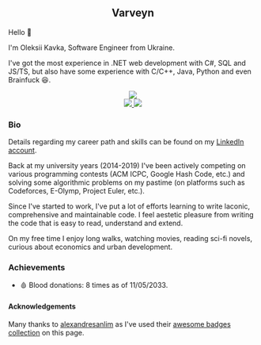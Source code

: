 <h2 align="center">
  Varveyn
</h2>

Hello 👋

I'm Oleksii Kavka, Software Engineer from Ukraine.

I've got the most experience in .NET web development with C#, SQL and JS/TS, but also have some experience with C/C++, Java, Python and even Brainfuck 😆.

<p align="center">
  <a href="https://bio.link/varveyn">
    <img src="https://img.shields.io/badge/bio.link-000000%7D?style=for-the-badge&logo=biolink&logoColor=white" />
  </a>

  <br />
  
  <a href="https://codeforces.com/profile/OleksiiKavka">
    <img src="https://img.shields.io/badge/Codeforces-445f9d?style=for-the-badge&logo=Codeforces&logoColor=white" />
  </a>

  <a href="https://www.codewars.com/users/Varveyn">
    <img src="https://img.shields.io/badge/Codewars-B1361E?style=for-the-badge&logo=Codewars&logoColor=white" />
  </a>
  
</p>

<h3>Bio</h3>

Details regarding my career path and skills can be found on my [LinkedIn account](https://www.linkedin.com/in/varveyn/).

Back at my university years (2014-2019) I've been actively competing on various programming contests (ACM ICPC, Google Hash Code, etc.) and solving some algorithmic problems on my pastime (on platforms such as Codeforces, E-Olymp, Project Euler, etc.).

Since I've started to work, I've put a lot of efforts learning to write laconic, comprehensive and maintainable code. I feel aestetic pleasure from writing the code that is easy to read, understand and extend.

On my free time I enjoy long walks, watching movies, reading sci-fi novels, curious about economics and urban development.

<h3>Achievements</h3>

- 🩸 Blood donations: 8 times as of 11/05/2033.

<h4>Acknowledgements</h4>

Many thanks to [alexandresanlim](https://github.com/alexandresanlim) as I've used their [awesome badges collection](https://github.com/alexandresanlim/Badges4-README.md-Profile) on this page.

<!--
**Varveyn/Varveyn** is a ✨ _special_ ✨ repository because its `README.md` (this file) appears on your GitHub profile.

Here are some ideas to get you started:

- 🔭 I’m currently working on ...
- 🌱 I’m currently learning ...
- 👯 I’m looking to collaborate on ...
- 🤔 I’m looking for help with ...
- 💬 Ask me about ...
- 📫 How to reach me: ...
- 😄 Pronouns: ...
- ⚡ Fun fact: ...
-->
